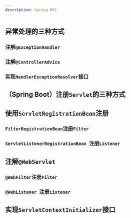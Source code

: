 ```yaml
---
description: Spring MVC
---
```


## 异常处理的三种方式

### 注解`@ExceptionHandler`


### 注解`@ControllerAdvice`


### 实现`HandlerExceptionResolver`接口

## （Spring Boot）注册`Servlet`的三种方式

## 使用`ServletRegistrationBean`注册

### `FilterRegistrationBean`注册`Filter`

### `ServletListenerRegistrationBean `注册`Listener`

## 注解`@WebServlet`

### `@WebFilter`注册`Filter`

### `@WebListener `注册`Listener`

## 实现`ServletContextInitializer`接口

```

```